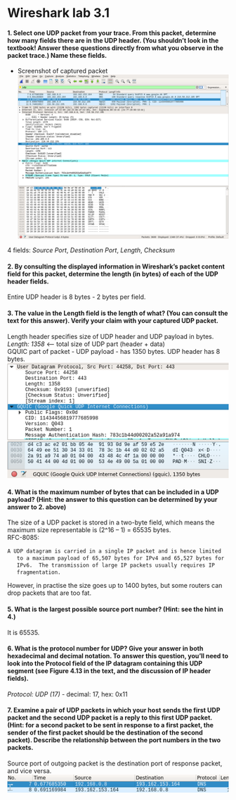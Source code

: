 # Wireshark lab 3.1
#### 1. Select one UDP packet from your trace. From this packet, determine how many fields there are in the UDP header. (You shouldn’t look in the textbook! Answer these questions directly from what you observe in the packet trace.) Name these fields.  
* Screenshot of captured packet  
![](resources/3_1_1.png) 

4 fields: *Source Port*, *Destination Port*, *Length*, *Checksum*  
#### 2. By consulting the displayed information in Wireshark’s packet content field for this packet, determine the length (in bytes) of each of the UDP header fields.  
Entire UDP header is 8 bytes - 2 bytes per field.     
#### 3. The value in the Length field is the length of what? (You can consult the text for this answer). Verify your claim with your captured UDP packet.   
Length header specifies size of UDP header and UDP payload in bytes.     
*Length: 1358* <-- total size of UDP part (header + data)    
GQUIC part of packet - UDP payload - has 1350 bytes. UDP header has 8 bytes.    
![](resources/3_1_3.png) 
#### 4. What is the maximum number of bytes that can be included in a UDP payload? (Hint: the answer to this question can be determined by your answer to 2. above)  
The size of a UDP packet is stored in a two-byte field, which means the maximum size representable is (2^16 – 1) = 65535 bytes.  
RFC-8085:  
```
A UDP datagram is carried in a single IP packet and is hence limited
   to a maximum payload of 65,507 bytes for IPv4 and 65,527 bytes for
   IPv6.  The transmission of large IP packets usually requires IP
   fragmentation.
```

However, in practise the size goes up to 1400 bytes, but some routers can drop packets that are too fat.       
#### 5. What is the largest possible source port number? (Hint: see the hint in 4.)  
It is 65535.    
#### 6. What is the protocol number for UDP? Give your answer in both hexadecimal and decimal notation. To answer this question, you’ll need to look into the Protocol field of the IP datagram containing this UDP segment (see Figure 4.13 in the text, and the discussion of IP header fields).  
*Protocol: UDP (17)* - decimal: 17, hex: 0x11   
#### 7. Examine a pair of UDP packets in which your host sends the first UDP packet and the second UDP packet is a reply to this first UDP packet. (Hint: for a second packet to be sent in response to a first packet, the sender of the first packet should be the destination of the second packet). Describe the relationship between the port numbers in the two packets.
Source port of outgoing packet is the destination port of response packet, and vice versa.  
 ![](resources/3_1_7.png)  